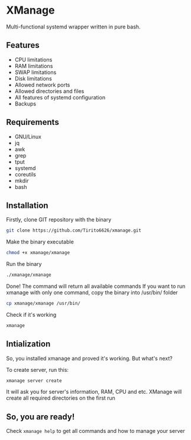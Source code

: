 # XManage
Multi-functional systemd wrapper written in pure bash.

## Features
- CPU limitations
- RAM limitations
- SWAP limitations
- Disk limitations
- Allowed network ports
- Allowed directories and files
- All features of systemd configuration
- Backups

## Requirements
- GNU/Linux
- jq
- awk
- grep
- tput
- systemd 
- coreutils
- mkdir 
- bash


## Installation

Firstly, clone GIT repository with the binary
```bash
git clone https://github.com/Tirito6626/xmanage.git
```
Make the binary executable
```bash
chmod +x xmanage/xmanage
```
Run the binary
```bash
./xmanage/xmanage
```
Done! The command will return all available commands
If you want to run xmanage with only one command, copy the binary into /usr/bin/ folder
```bash
cp xmanage/xmanage /usr/bin/
```
Check if it's working
```bash
xmanage
```

## Intialization

So, you installed xmanage and proved it's working. But what's next?

To create server, run this:
```bash
xmanage server create
```
It will ask you for server's information, RAM, CPU and etc. XManage will create all required directories on the first run

## So, you are ready!

Check `xmanage help` to get all commands and how to manage your server